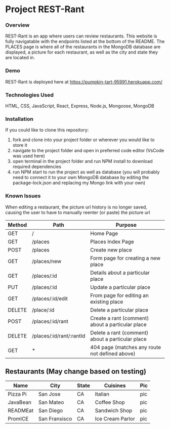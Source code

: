 # Project REST-Rant

### Overview
REST-Rant is an app where users can review restaurants.
This website is fully navigatable with the endpoints listed at the bottom of the README. 
The PLACES page is where all of the restaurants in the MongoDB database are displayed, a picture for each restaurant, as well as the city and state they are located in. 

### Demo
REST-Rant is deployed here at https://pumpkin-tart-95991.herokuapp.com/

### Technologies Used
HTML, CSS, JavaScript, React, Express, Node.js, Mongoose, MongoDB

### Installation 
If you could like to clone this repository:
1) fork and clone into your project folder or wherever you would like to store it
2) navigate to the project folder and open in preferred code editor (VsCode was used here)
3) open terminal in the project folder and run NPM install to download required dependencies 
4) run NPM start to run the project as well as database (you will probably need to connect it to your own MongoDB database by editing the package-lock.json and replacing my Mongo link with your own)

### Known Issues
When editing a restaurant, the picture url history is no longer saved, causing the user to have to manually reenter (or paste) the picture url


| Method | Path                     | Purpose                                          |
|--------|--------------------------|--------------------------------------------------|
| GET    | /                        | Home Page                                        |
| GET    | /places                  | Places Index Page                                |
| POST   | /places                  | Create new place                                 |
| GET    | /places/new              | Form page for creating a new place               |
| GET    | /places/:id              | Details about a particular place                 |
| PUT    | /places/:id              | Update a particular place                        |
| GET    | /places/:id/edit         | From page for editing an existing place          |
| DELETE | /place/:id               | Delete a particular place                        |
| POST   | /places/:id/rant         | Create a rant (comment) about a particular place |
| DELETE | /places/:id/rant/:rantId | Delete a rant (comment) about a particular place |
| GET    | *                        | 404 page (matches any route not defined above)   |

## Restaurants (May change based on testing)
| Name     | City          | State | Cuisines         | Pic |
|----------|---------------|-------|------------------|-----|
| Pizza Pi | San Jose      | CA    | Italian          | pic |
| JavaBean | San Mateo     | CA    | Coffee Shop      | pic |
| READMEat | San Diego     | CA    | Sandwich Shop    | pic |
| PromICE  | San Fransisco | CA    | Ice Cream Parlor | pic |
